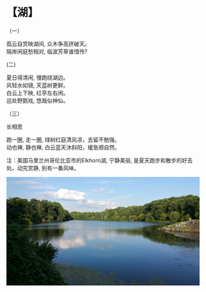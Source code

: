 # 【湖】

（一）

孤云自赏映湖间, 众木争高挤破天。  
隔岸闲庭愁相对, 临波芳草谁惜怜?

(二)

夏日得清闲, 慢跑绕湖边。  
风轻水如镜, 天蓝树更鲜。  
白云上下映, 红亭左右闲。  
远处野鹅戏, 悠哉似神仙。

（三）

长相思

跑一圈, 走一圈, 绿树红庭清风凉，去留不勉强。  
动也禅, 静也禅, 白云蓝天沐斜阳，缓急顺自然。

注：美国马里兰州哥伦比亚市的Elkhorn湖, 宁静美丽, 是夏天跑步和散步的好去处。动完赏静, 别有一番风味。

![](21.jpg)
